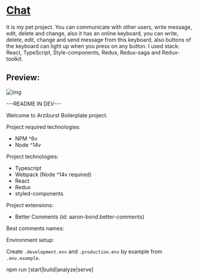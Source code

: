 # [Chat](https://belartale-chat.herokuapp.com/)

It is my pet project. You can communicate with other users, write message, edit, delete and change, also it has an online keyboard, you can write, delete, edit, change and send message from this keyboard, also buttons of the keyboard can light up when you press on any button. I used stack: React, TypeScript, Style-components, Redux, Redux-saga and Redux-toolkit.

## Preview:

![img](https://user-images.githubusercontent.com/33392042/118311214-435d2900-b4f8-11eb-8fcc-b6a1d9f23c77.png)



---README IN DEV---

Welcome to Arziburst Boilerplate project.

Project required technologies:
- NPM ^6v
- Node ^14v

Project technologies:
- Typescript
- Webpack (Node ^14v required)
- React
- Redux
- styled-components

Project extensions:
 - Better Comments (id: aaron-bond.better-comments)

Best comments names:

<!--Init-->
<!--Core-->
<!--Api-->
<!--Bus-->
<!--Saga-->
<!--Worker-->
<!--Watcher-->
<!--Middleware-->
<!--Slice-->
<!--Reducer-->
<!--Action-->
<!--View-->
<!--Route-->
<!--Page-->
<!--Container-->
<!--Component-->
<!--Element-->
<!--Style-->
<!--Tool-->
<!--Hook-->
<!--Helper-->
<!--Util-->
<!--Constant-->
<!--Asset-->
<!--Font-->
<!--Svg-->
<!--Icon-->
<!--Theme-->
<!--Contract-->
<!--Type-->
<!--Interface-->
<!--?-->
<!--!-->
<!--eslint-->

Environment setup:

Create `.development.env` and `.production.env` by example from `.env.example`.

npm run [start|build|analyze|serve]
